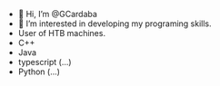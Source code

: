 - 👋 Hi, I’m @GCardaba
- 👀 I’m interested in developing my programing skills.
- User of HTB machines.
- C++
- Java
- typescript (...)
- Python (...)

<!---
GCardaba/GCardaba is a ✨ special ✨ repository because its `README.md` (this file) appears on your GitHub profile.
You can click the Preview link to take a look at your changes.
--->
